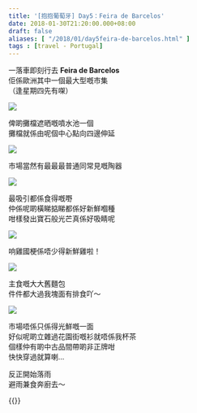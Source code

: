 ```yaml
---
title: '[抱抱葡萄牙] Day5：Feira de Barcelos'
date: 2018-01-30T21:20:00.000+08:00
draft: false
aliases: [ "/2018/01/day5feira-de-barcelos.html" ]
tags : [travel - Portugal]
---
```


一落車即刻行去 **Feira de Barcelos**  
佢係歐洲其中一個最大型嘅市集  
（逢星期四先有㗎）  

![](/images/portugal5b1.jpg)

俾啲攤檔遮晒嘅噴水池一個  
攤檔就係由呢個中心點向四邊伸延  

![](/images/portugal5b2.jpg)

市場當然有最最最普通同常見嘅陶器  

![](/images/portugal5b.jpg)

最吸引都係食得嘅嘢  
仲係呢啲橫睇掂睇都係好新鮮嗰種  
咁樣發出寶石般光芒真係好吸睛呢  

![](/images/portugal5b3.jpg)

响雞國梗係唔少得新鮮雞啦！  

![](/images/portugal5b4.jpg)

主食嘅大大舊麵包  
件件都大過我塊面有排食吖～  

![](/images/portugal5b5.jpg)

市場唔係只係得光鮮嘅一面  
好似呢啲立雜過花園街嘅衫就唔係我杯茶  
個樣仲有啲中古品間帶啲非正牌咁  
快快穿過就算喇...  
  
反正開始落雨  
避雨兼食奔廚去～  
  
  
  

{{<portugal>}}  
